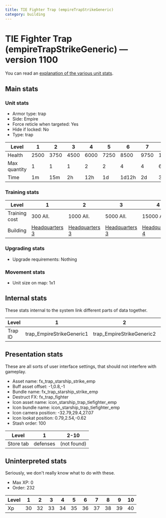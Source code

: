 ```yaml
---
title: TIE Fighter Trap (empireTrapStrikeGeneric)
category: building
---
```


# TIE Fighter Trap (empireTrapStrikeGeneric) — version 1100

You can read an [explanation  of the various unit stats](unitexplained.md).

## Main stats

### Unit stats

  * Armor type: trap
  * Side: Empire
  * Force reticle when targeted: Yes
  * Hide if locked: No
  * Type: trap

|Level       |1   |2   |3   |4   |5   |6    |7   |8    |9    |10   |
|------------|----|----|----|----|----|-----|----|-----|-----|-----|
|Health      |2500|3750|4500|6000|7250|8500 |9750|11000|12250|13500|
|Max quantity|1   |1   |1   |2   |2   |4    |4   |6    |6    |6    |
|Time        |1m  |15m |2h  |12h |1d  |1d12h|2d  |3d   |6d   |1w3d |


### Training stats

|Level        |1                              |2                              |3                              |4                              |5                              |6                              |7                              |8                              |9                              |10                              |
|-------------|-------------------------------|-------------------------------|-------------------------------|-------------------------------|-------------------------------|-------------------------------|-------------------------------|-------------------------------|-------------------------------|--------------------------------|
|Training cost|300 All.                       |1000 All.                      |5000 All.                      |15000 All.                     |30000 All.                     |70000 All.                     |150000 All.                    |300000 All.                    |900000 All.                    |1500000 All.                    |
|Building     |[Headquarters 3](empireHQ.html)|[Headquarters 3](empireHQ.html)|[Headquarters 3](empireHQ.html)|[Headquarters 4](empireHQ.html)|[Headquarters 5](empireHQ.html)|[Headquarters 6](empireHQ.html)|[Headquarters 7](empireHQ.html)|[Headquarters 8](empireHQ.html)|[Headquarters 9](empireHQ.html)|[Headquarters 10](empireHQ.html)|


### Upgrading stats

  * Upgrade requirements: Nothing

### Movement stats

  * Unit size on map: 1x1

## Internal stats

These stats internal to the system link different parts of data together.

|Level  |1                        |2                        |3                        |4                        |5                        |6                        |7                        |8                        |9                        |10                        |
|-------|-------------------------|-------------------------|-------------------------|-------------------------|-------------------------|-------------------------|-------------------------|-------------------------|-------------------------|--------------------------|
|Trap ID|trap_EmpireStrikeGeneric1|trap_EmpireStrikeGeneric2|trap_EmpireStrikeGeneric3|trap_EmpireStrikeGeneric4|trap_EmpireStrikeGeneric5|trap_EmpireStrikeGeneric6|trap_EmpireStrikeGeneric7|trap_EmpireStrikeGeneric8|trap_EmpireStrikeGeneric9|trap_EmpireStrikeGeneric10|


## Presentation stats

These are all sorts of user interface settings, that should not interfere with gameplay.

  * Asset name: fx_trap_starship_strike_emp
  * Buff asset offset: -1,0.8,-1
  * Bundle name: fx_trap_starship_strike_emp
  * Destruct FX: fx_trap_fighter
  * Icon asset name: icon_starship_trap_tiefighter_emp
  * Icon bundle name: icon_starship_trap_tiefighter_emp
  * Icon camera position: -32.79,29.4,27.07
  * Icon lookat position: 0.79,2.54,-0.62
  * Stash order: 100

|Level    |1       |2-10       |
|---------|--------|-----------|
|Store tab|defenses|(not found)|


## Uninterpreted stats

Seriously, we don't really know what to do with these.

  * Max XP: 0
  * Order: 232

|Level|1 |2 |3 |4 |5 |6 |7 |8 |9 |10|
|-----|--|--|--|--|--|--|--|--|--|--|
|Xp   |30|32|33|34|35|36|37|38|39|40|


